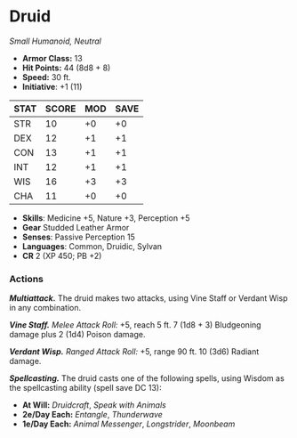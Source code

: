 # Druid

*Small Humanoid, Neutral*

- **Armor Class:** 13
- **Hit Points:** 44 (8d8 + 8)
- **Speed:** 30 ft.
- **Initiative**: +1 (11)

|STAT|SCORE|MOD|SAVE|
| --- | --- | --- | ---- |
| STR | 10 | +0 | +0 |
| DEX | 12 | +1 | +1 |
| CON | 13 | +1 | +1 |
| INT | 12 | +1 | +1 |
| WIS | 16 | +3 | +3 |
| CHA | 11 | +0 | +0 |

- **Skills**: Medicine +5, Nature +3, Perception +5
- **Gear** Studded Leather Armor
- **Senses**: Passive Perception 15
- **Languages**: Common, Druidic, Sylvan
- **CR** 2 (XP 450; PB +2)

### Actions

***Multiattack.*** The druid makes two attacks, using Vine Staff or Verdant Wisp in any combination.

***Vine Staff.*** *Melee Attack Roll:* +5, reach 5 ft. 7 (1d8 + 3) Bludgeoning damage plus 2 (1d4) Poison damage.

***Verdant Wisp.*** *Ranged Attack Roll:* +5, range 90 ft. 10 (3d6) Radiant damage.

***Spellcasting.*** The druid casts one of the following spells, using Wisdom as the spellcasting ability (spell save DC 13):

- **At Will:** *Druidcraft*, *Speak with Animals*
- **2e/Day Each:** *Entangle*, *Thunderwave*
- **1e/Day Each:** *Animal Messenger*, *Longstrider*, *Moonbeam*
